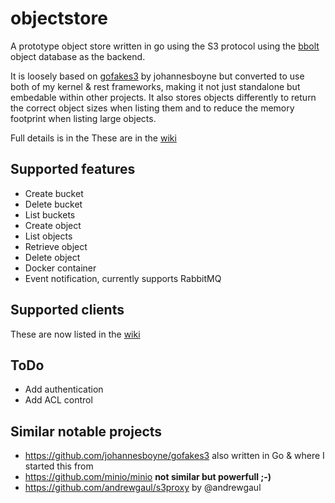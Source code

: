 # objectstore

A prototype object store written in go using the S3 protocol using the [bbolt](https://github.com/etcd-io/bbolt) object database as the backend.

It is loosely based on [gofakes3](https://github.com/johannesboyne/gofakes3) by johannesboyne but converted to use both of my kernel & rest frameworks, making it not just standalone but embedable within other projects. It also stores objects differently to return the correct object sizes when listing them and to reduce the memory footprint when listing large objects.

Full details is in the These are in the [wiki](https://github.com/peter-mount/objectstore/wiki)

## Supported features

* Create bucket
* Delete bucket
* List buckets
* Create object
* List objects
* Retrieve object
* Delete object
* Docker container
* Event notification, currently supports RabbitMQ

## Supported clients

These are now listed in the [wiki](https://github.com/peter-mount/objectstore/wiki/ClientSupport)

## ToDo
* Add authentication
* Add ACL control

## Similar notable projects
- https://github.com/johannesboyne/gofakes3 also written in Go & where I started this from
- https://github.com/minio/minio **not similar but powerfull ;-)**
- https://github.com/andrewgaul/s3proxy by @andrewgaul
